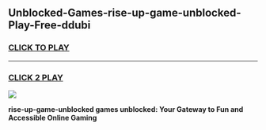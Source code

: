 
## Unblocked-Games-rise-up-game-unblocked-Play-Free-ddubi
<h3>
<a href="https://premium76.site?title=rise-up-game-unblocked&ref=15A">CLICK TO PLAY</a></h3>
<hr>

<h3>
<a href="https://premium76.site?title=rise-up-game-unblocked&ref=15A">CLICK 2 PLAY</a>
  
</h3>

<a href="https://premium76.site?title=rise-up-game-unblocked&ref=15A"><img src="https://clearcache.store/games.png"></a>


**rise-up-game-unblocked games unblocked: Your Gateway to Fun and Accessible Online Gaming**
